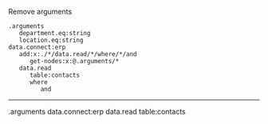 Remove arguments

```hyperlambda
.arguments
   department.eq:string
   location.eq:string
data.connect:erp
   add:x:./*/data.read/*/where/*/and
      get-nodes:x:@.arguments/*
   data.read
      table:contacts
      where
         and
```
---
.arguments
data.connect:erp
   data.read
      table:contacts
